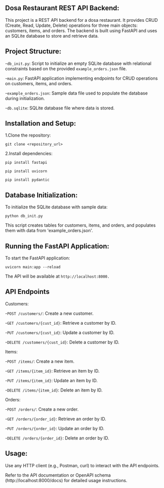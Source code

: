 ## Dosa Restaurant REST API Backend:

This project is a REST API backend for a dosa restaurant. It provides CRUD (Create, Read, Update, Delete) operations for three main objects: customers, items, and orders. The backend is built using FastAPI and uses an SQLite database to store and retrieve data.

## Project Structure:

-`db_init.py`: Script to initialize an empty SQLite database with relational constraints based on the provided `example_orders.json` file.

-`main.py`: FastAPI application implementing endpoints for CRUD operations on customers, items, and orders.

-`example_orders.json`: Sample data file used to populate the database during initialization.

-`db.sqlite`: SQLite database file where data is stored.

## Installation and Setup:

1.Clone the repository:
  
  `git clone <repository_url>`

2.Install dependencies:
  
  `pip install fastapi`
  
  `pip install uvicorn`
  
  `pip install pydantic`


## Database Initialization:

To initialize the SQLite database with sample data:

`python db_init.py`

This script creates tables for customers, items, and orders, and populates them with data from 'example_orders.json'.

## Running the FastAPI Application:

To start the FastAPI application:

`uvicorn main:app --reload`

The API will be available at `http://localhost:8000.`

## API Endpoints

Customers:

-`POST /customers/`: Create a new customer.

-`GET /customers/{cust_id}`: Retrieve a customer by ID.

-`PUT /customers/{cust_id}`: Update a customer by ID.

-`DELETE /customers/{cust_id}`: Delete a customer by ID.

Items:

-`POST /items/`: Create a new item.

-`GET /items/{item_id}`: Retrieve an item by ID.

-`PUT /items/{item_id}`: Update an item by ID.

-`DELETE /items/{item_id}`: Delete an item by ID.

Orders:

-`POST /orders/`: Create a new order.

-`GET /orders/{order_id}`: Retrieve an order by ID.

-`PUT /orders/{order_id}`: Update an order by ID.

-`DELETE /orders/{order_id}`: Delete an order by ID.

## Usage:

Use any HTTP client (e.g., Postman, curl) to interact with the API endpoints.

Refer to the API documentation or OpenAPI schema (http://localhost:8000/docs) for detailed usage instructions.
